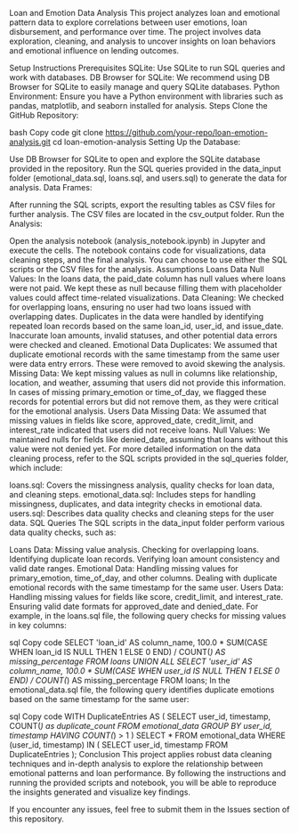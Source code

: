 Loan and Emotion Data Analysis
This project analyzes loan and emotional pattern data to explore correlations between user emotions, loan disbursement, and performance over time. The project involves data exploration, cleaning, and analysis to uncover insights on loan behaviors and emotional influence on lending outcomes.

Setup Instructions
Prerequisites
SQLite: Use SQLite to run SQL queries and work with databases.
DB Browser for SQLite: We recommend using DB Browser for SQLite to easily manage and query SQLite databases.
Python Environment: Ensure you have a Python environment with libraries such as pandas, matplotlib, and seaborn installed for analysis.
Steps
Clone the GitHub Repository:

bash
Copy code
git clone https://github.com/your-repo/loan-emotion-analysis.git
cd loan-emotion-analysis
Setting Up the Database:

Use DB Browser for SQLite to open and explore the SQLite database provided in the repository.
Run the SQL queries provided in the data_input folder (emotional_data.sql, loans.sql, and users.sql) to generate the data for analysis.
Data Frames:

After running the SQL scripts, export the resulting tables as CSV files for further analysis.
The CSV files are located in the csv_output folder.
Run the Analysis:

Open the analysis notebook (analysis_notebook.ipynb) in Jupyter and execute the cells.
The notebook contains code for visualizations, data cleaning steps, and the final analysis. You can choose to use either the SQL scripts or the CSV files for the analysis.
Assumptions
Loans Data
Null Values: In the loans data, the paid_date column has null values where loans were not paid. We kept these as null because filling them with placeholder values could affect time-related visualizations.
Data Cleaning:
We checked for overlapping loans, ensuring no user had two loans issued with overlapping dates.
Duplicates in the data were handled by identifying repeated loan records based on the same loan_id, user_id, and issue_date.
Inaccurate loan amounts, invalid statuses, and other potential data errors were checked and cleaned.
Emotional Data
Duplicates: We assumed that duplicate emotional records with the same timestamp from the same user were data entry errors. These were removed to avoid skewing the analysis.
Missing Data:
We kept missing values as null in columns like relationship, location, and weather, assuming that users did not provide this information.
In cases of missing primary_emotion or time_of_day, we flagged these records for potential errors but did not remove them, as they were critical for the emotional analysis.
Users Data
Missing Data: We assumed that missing values in fields like score, approved_date, credit_limit, and interest_rate indicated that users did not receive loans.
Null Values: We maintained nulls for fields like denied_date, assuming that loans without this value were not denied yet.
For more detailed information on the data cleaning process, refer to the SQL scripts provided in the sql_queries folder, which include:

loans.sql: Covers the missingness analysis, quality checks for loan data, and cleaning steps.
emotional_data.sql: Includes steps for handling missingness, duplicates, and data integrity checks in emotional data.
users.sql: Describes data quality checks and cleaning steps for the user data.
SQL Queries
The SQL scripts in the data_input folder perform various data quality checks, such as:

Loans Data:
Missing value analysis.
Checking for overlapping loans.
Identifying duplicate loan records.
Verifying loan amount consistency and valid date ranges.
Emotional Data:
Handling missing values for primary_emotion, time_of_day, and other columns.
Dealing with duplicate emotional records with the same timestamp for the same user.
Users Data:
Handling missing values for fields like score, credit_limit, and interest_rate.
Ensuring valid date formats for approved_date and denied_date.
For example, in the loans.sql file, the following query checks for missing values in key columns:

sql
Copy code
SELECT 
    'loan_id' AS column_name,
    100.0 * SUM(CASE WHEN loan_id IS NULL THEN 1 ELSE 0 END) / COUNT(*) AS missing_percentage
FROM loans
UNION ALL
SELECT 
    'user_id' AS column_name,
    100.0 * SUM(CASE WHEN user_id IS NULL THEN 1 ELSE 0 END) / COUNT(*) AS missing_percentage
FROM loans;
In the emotional_data.sql file, the following query identifies duplicate emotions based on the same timestamp for the same user:

sql
Copy code
WITH DuplicateEntries AS (
    SELECT 
        user_id,
        timestamp,
        COUNT(*) as duplicate_count
    FROM emotional_data
    GROUP BY user_id, timestamp
    HAVING COUNT(*) > 1
)
SELECT *
FROM emotional_data
WHERE (user_id, timestamp) IN (
    SELECT user_id, timestamp
    FROM DuplicateEntries
);
Conclusion
This project applies robust data cleaning techniques and in-depth analysis to explore the relationship between emotional patterns and loan performance. By following the instructions and running the provided scripts and notebook, you will be able to reproduce the insights generated and visualize key findings.

If you encounter any issues, feel free to submit them in the Issues section of this repository.
